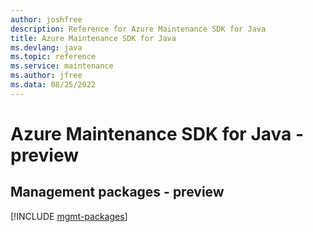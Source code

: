 ```yaml
---
author: joshfree
description: Reference for Azure Maintenance SDK for Java
title: Azure Maintenance SDK for Java
ms.devlang: java
ms.topic: reference
ms.service: maintenance
ms.author: jfree
ms.data: 08/25/2022
---
```

# Azure Maintenance SDK for Java - preview

## Management packages - preview
[!INCLUDE [mgmt-packages](maintenance-mgmt-index.md)]